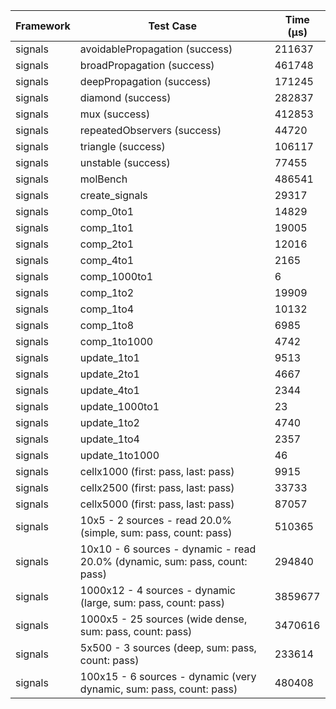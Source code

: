 | Framework | Test Case | Time (μs) |
| --- | --- | --- |
| signals | avoidablePropagation (success) | 211637 |
| signals | broadPropagation (success) | 461748 |
| signals | deepPropagation (success) | 171245 |
| signals | diamond (success) | 282837 |
| signals | mux (success) | 412853 |
| signals | repeatedObservers (success) | 44720 |
| signals | triangle (success) | 106117 |
| signals | unstable (success) | 77455 |
| signals | molBench | 486541 |
| signals | create_signals | 29317 |
| signals | comp_0to1 | 14829 |
| signals | comp_1to1 | 19005 |
| signals | comp_2to1 | 12016 |
| signals | comp_4to1 | 2165 |
| signals | comp_1000to1 | 6 |
| signals | comp_1to2 | 19909 |
| signals | comp_1to4 | 10132 |
| signals | comp_1to8 | 6985 |
| signals | comp_1to1000 | 4742 |
| signals | update_1to1 | 9513 |
| signals | update_2to1 | 4667 |
| signals | update_4to1 | 2344 |
| signals | update_1000to1 | 23 |
| signals | update_1to2 | 4740 |
| signals | update_1to4 | 2357 |
| signals | update_1to1000 | 46 |
| signals | cellx1000 (first: pass, last: pass) | 9915 |
| signals | cellx2500 (first: pass, last: pass) | 33733 |
| signals | cellx5000 (first: pass, last: pass) | 87057 |
| signals | 10x5 - 2 sources - read 20.0% (simple, sum: pass, count: pass) | 510365 |
| signals | 10x10 - 6 sources - dynamic - read 20.0% (dynamic, sum: pass, count: pass) | 294840 |
| signals | 1000x12 - 4 sources - dynamic (large, sum: pass, count: pass) | 3859677 |
| signals | 1000x5 - 25 sources (wide dense, sum: pass, count: pass) | 3470616 |
| signals | 5x500 - 3 sources (deep, sum: pass, count: pass) | 233614 |
| signals | 100x15 - 6 sources - dynamic (very dynamic, sum: pass, count: pass) | 480408 |
